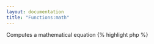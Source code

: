 ```yaml
---
layout: documentation
title: "Functions:math"
---
```


Computes a mathematical equation
{% highlight php %}
<?php
math(string $equation, [ string $format = "", [ string $assign = "", [ array $rest = array() ]]])
{% endhighlight %}

* **equation**: the equation to compute, it can include normal variables with $foo or special math variables without the dollar sign
* **format**: output format, see [sprintf()](http://php.net/sprintf){:target="_blank"} for details
* **assign**: if set, the output is assigned into the given variable name instead of being output
* **rest**: all math specific variables that you use must be defined, see the example


## Example
{% highlight smarty %}
{$c=2}
{math "(a+b)*$c/4" a=3 b=5} {* which translates to: ((3+5)*2/4) *}
{% endhighlight %}

## Output
{% highlight text %}
4
{% endhighlight %}